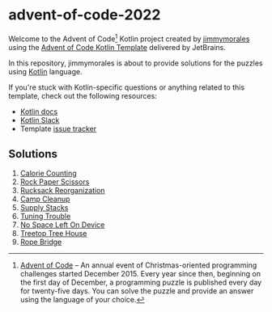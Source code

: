 # advent-of-code-2022

Welcome to the Advent of Code[^aoc] Kotlin project created by [jimmymorales][github] using the [Advent of Code Kotlin Template][template] delivered by JetBrains.

In this repository, jimmymorales is about to provide solutions for the puzzles using [Kotlin][kotlin] language.

If you're stuck with Kotlin-specific questions or anything related to this template, check out the following resources:

- [Kotlin docs][docs]
- [Kotlin Slack][slack]
- Template [issue tracker][issues]

## Solutions
1. [Calorie Counting](src/Day01.kt)
2. [Rock Paper Scissors](src/Day02.kt)
3. [Rucksack Reorganization](src/Day03.kt)
4. [Camp Cleanup](src/Day04.kt)
5. [Supply Stacks](src/Day05.kt)
6. [Tuning Trouble](src/Day06.kt)
7. [No Space Left On Device](src/Day07.kt)
8. [Treetop Tree House](src/Day08.kt)
9. [Rope Bridge](src/Day09.kt)

[^aoc]:
    [Advent of Code][aoc] – An annual event of Christmas-oriented programming challenges started December 2015.
    Every year since then, beginning on the first day of December, a programming puzzle is published every day for twenty-five days.
    You can solve the puzzle and provide an answer using the language of your choice.

[aoc]: https://adventofcode.com
[docs]: https://kotlinlang.org/docs/home.html
[github]: https://github.com/jimmymorales
[issues]: https://github.com/kotlin-hands-on/advent-of-code-kotlin-template/issues
[kotlin]: https://kotlinlang.org
[slack]: https://surveys.jetbrains.com/s3/kotlin-slack-sign-up
[template]: https://github.com/kotlin-hands-on/advent-of-code-kotlin-template
